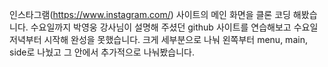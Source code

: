 인스타그램(https://www.instagram.com/) 사이트의 메인 화면을 클론 코딩 해봤습니다.
수요일까지 박영웅 강사님이 설명해 주셨던 github 사이트를 연습해보고 수요일 저녁부터 시작해 완성을 못했습니다.
크게 세부분으로 나눠 왼쪽부터 menu, main, side로 나눴고 그 안에서 추가적으로 나눠봤습니다.
